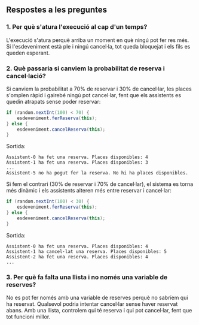 ## Respostes a les preguntes

### 1. Per què s'atura l'execució al cap d'un temps?
L'execució s'atura perquè arriba un moment en què ningú pot fer res més. Si l'esdeveniment està ple i ningú cancel·la, tot queda bloquejat i els fils es queden esperant.

### 2. Què passaria si canviem la probabilitat de reserva i cancel·lació?
Si canviem la probabilitat a 70% de reservar i 30% de cancel·lar, les places s'omplen ràpid i gairebé ningú pot cancel·lar, fent que els assistents es quedin atrapats sense poder reservar:

```java
if (random.nextInt(100) < 70) {
    esdeveniment.ferReserva(this);
} else {
    esdeveniment.cancelReserva(this);
}
```

Sortida:
```
Assistent-0 ha fet una reserva. Places disponibles: 4
Assistent-1 ha fet una reserva. Places disponibles: 3
...
Assistent-5 no ha pogut fer la reserva. No hi ha places disponibles.
```

Si fem el contrari (30% de reservar i 70% de cancel·lar), el sistema es torna més dinàmic i els assistents alteren més entre reservar i cancel·lar:

```java
if (random.nextInt(100) < 30) {
    esdeveniment.ferReserva(this);
} else {
    esdeveniment.cancelReserva(this);
}
```

Sortida:
```
Assistent-0 ha fet una reserva. Places disponibles: 4
Assistent-1 ha cancel·lat una reserva. Places disponibles: 5
Assistent-2 ha fet una reserva. Places disponibles: 4
...
```

### 3. Per què fa falta una llista i no només una variable de reserves?
No es pot fer només amb una variable de reserves perquè no sabríem qui ha reservat. Qualsevol podria intentar cancel·lar sense haver reservat abans. Amb una llista, controlem qui té reserva i qui pot cancel·lar, fent que tot funcioni millor.